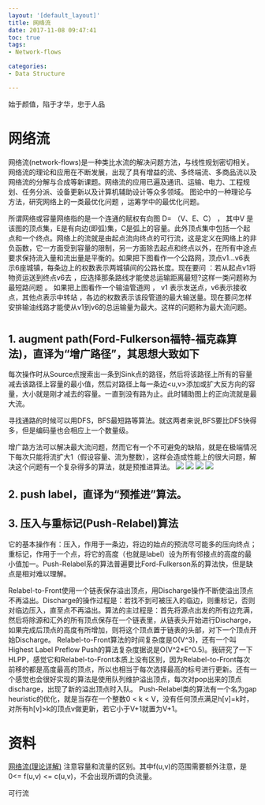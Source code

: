 ```yaml
---
layout: '[default_layout]'   
title: 网络流           
date: 2017-11-08 09:47:41  
toc: true                  
tags:                        
- Network-flows

categories:                  
- Data Structure

---
```

始于颜值，陷于才华，忠于人品

# 网络流 
网络流(network-flows)是一种类比水流的解决问题方法，与线性规划密切相关。网络流的理论和应用在不断发展，出现了具有增益的流、多终端流、多商品流以及网络流的分解与合成等新课题。网络流的应用已遍及通讯、运输、电力、工程规划、任务分派、设备更新以及计算机辅助设计等众多领域。
图论中的一种理论与方法，研究网络上的一类最优化问题 ，运筹学中的最优化问题。
<!--more-->

所谓网络或容量网络指的是一个连通的赋权有向图 D= （V、E、C） ， 其中V 是该图的顶点集，E是有向边(即弧)集，C是弧上的容量。此外顶点集中包括一个起点和一个终点。网络上的流就是由起点流向终点的可行流，这是定义在网络上的非负函数，它一方面受到容量的限制，另一方面除去起点和终点以外，在所有中途点要求保持流入量和流出量是平衡的。如果把下图看作一个公路网，顶点v1…v6表示6座城镇，每条边上的权数表示两城镇间的公路长度。现在要问 ：若从起点v1将物资运送到终点v6去 ，应选择那条路线才能使总运输距离最短?这样一类问题称为最短路问题 。 如果把上图看作一个输油管道网 ， v1 表示发送点，v6表示接收点，其他点表示中转站 ，各边的权数表示该段管道的最大输送量。现在要问怎样安排输油线路才能使从v1到v6的总运输量为最大。这样的问题称为最大流问题。

# 
## 1. augment path(Ford-Fulkerson福特-福克森算法)，直译为“增广路径”，其思想大致如下
每次操作时从Source点搜索出一条到Sink点的路径，然后将该路径上所有的容量减去该路径上容量的最小值，然后对路径上每一条边<u,v>添加或扩大反方向的容量，大小就是刚才减去的容量。一直到没有路为止。此时辅助图上的正向流就是最大流。

寻找通路的时候可以用DFS，BFS最短路等算法。就这两者来说,BFS要比DFS快得多，但是编码量也会相应上一个数量级。

增广路方法可以解决最大流问题，然而它有一个不可避免的缺陷，就是在极端情况下每次只能将流扩大1（假设容量、流为整数），这样会造成性能上的很大问题，解决这个问题有一个复杂得多的算法，就是预推进算法。
![](http://images.cnitblog.com/i/300615/201405/271628351815463.jpg)
![](http://images.cnitblog.com/i/300615/201405/271632434167694.jpg)
![](http://images.cnitblog.com/i/300615/201405/271656112913547.jpg)
![](http://images.cnitblog.com/i/300615/201405/271702065567410.jpg)

## 2. push label，直译为“预推进”算法。
## 3. 压入与重标记(Push-Relabel)算法
它的基本操作有：压入，作用于一条边，将边的始点的预流尽可能多的压向终点；重标记，作用于一个点，将它的高度（也就是label）设为所有邻接点的高度的最小值加一。Push-Relabel系的算法普遍要比Ford-Fulkerson系的算法快，但是缺点是相对难以理解。

Relabel-to-Front使用一个链表保存溢出顶点，用Discharge操作不断使溢出顶点不再溢出。Discharge的操作过程是：若找不到可被压入的临边，则重标记，否则对临边压入，直至点不再溢出。算法的主过程是：首先将源点出发的所有边充满，然后将除源和汇外的所有顶点保存在一个链表里，从链表头开始进行Discharge，如果完成后顶点的高度有所增加，则将这个顶点置于链表的头部，对下一个顶点开始Discharge。
Relabel-to-Front算法的时间复杂度是O(V^3)，还有一个叫Highest Label Preflow Push的算法复杂度据说是O(V^2*E^0.5)。我研究了一下HLPP，感觉它和Relabel-to-Front本质上没有区别，因为Relabel-to-Front每次前移的都是高度最高的顶点，所以也相当于每次选择最高的标号进行更新。还有一个感觉也会很好实现的算法是使用队列维护溢出顶点，每次对pop出来的顶点discharge，出现了新的溢出顶点时入队。
Push-Relabel类的算法有一个名为gap heuristic的优化，就是当存在一个整数0 < k < V，没有任何顶点满足h[v]=k时，对所有h[v]>k的顶点v做更新，若它小于V+1就置为V+1。

# 资料
[网络流(理论详解)](http://blog.csdn.net/mystery_guest/article/details/51910913)
注意容量和流量的区别。其中f(u,v)的范围需要额外注意，是 0<= f(u,v) <= c(u,v)，不会出现所谓的负流量。

可行流







